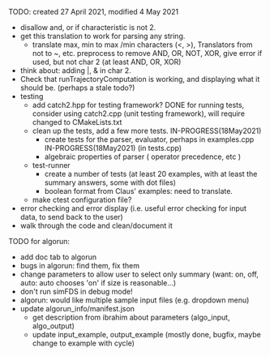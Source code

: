 TODO: created 27 April 2021, modified 4 May 2021    

 * disallow and, or if characteristic is not 2.
 * get this translation to work for parsing any string.
    * translate max, min to max /min characters (<, >), Translators from not to ~, etc.
      preprocess to remove AND, OR, NOT, XOR, give error if used, but not char 2 (at least AND, OR, XOR)
 * think about: adding |, & in char 2.
 * Check that runTrajectoryComputation is working, and displaying what it should be. (perhaps a stale todo?)
 * testing
    * add catch2.hpp for testing framework? DONE
        for running tests, consider using catch2.cpp (unit testing framework), will require changed to CMakeLists.txt
    * clean up the tests, add a few more tests. IN-PROGRESS(18May2021)
        * create tests for the parser, evaluator, perhaps in examples.cpp IN-PROGRESS(18May2021) (in tests.cpp)
        * algebraic properties of parser ( operator precedence, etc )
    * test-runner
        * create a number of tests (at least 20 examples, with at least the summary answers, some with dot files)
        * boolean format from Claus' examples: need to translate.
    * make ctest configuration file?
 * error checking and error display (i.e. useful error checking for input data, to send back to the user)
 * walk through the code and clean/document it
    
TODO for algorun:
  * add doc tab to algorun
  * bugs in algorun: find them, fix them
  * change parameters to allow user to select only summary
      (want: on, off, auto: auto chooses 'on' if size is reasonable...)
  * don't run simFDS in debug mode!
  * algorun: would like multiple sample input files (e.g. dropdown menu)
  * update algorun_info/manifest.json
    * get description from ibrahim about parameters (algo_input, algo_output)
    * update input_example, output_example (mostly done, bugfix, maybe change to example with cycle)

